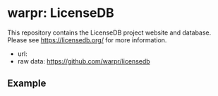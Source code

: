# warpr: LicenseDB
This repository contains the LicenseDB project website and database. Please see https://licensedb.org/ for more information.
* url: 
* raw data: https://github.com/warpr/licensedb


<!-- .slide: data-background-iframe="" data-background-interactive="true" data-preload="false" -->


## Example
